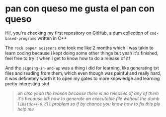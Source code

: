 # pan con queso me gusta el pan con queso

Hi!, you're checking my first repository on GitHub, a dum collection of `cmd-based-programs` written in C++ 

The `rock paper scissors` one took me like 2 months which i was takin to learn coding because i kept doing some other things but yeah it's finished, feel free to try it when i get to know how to do a release of it!
  
And the `signing-in-and-up` was a thing i did for learning, like generating txt files and reading from them, which even though was painful and really hard, it was definetely worth it to open my gates to more knowledge and learning pretty interesting stuf

> _oh also yeah the reason because there is no releases of any of them it's because idk how to generate an executable file without the dumb ``libstdc++-6.dll`` problem so if by chance you know how to fix this pls help me_
